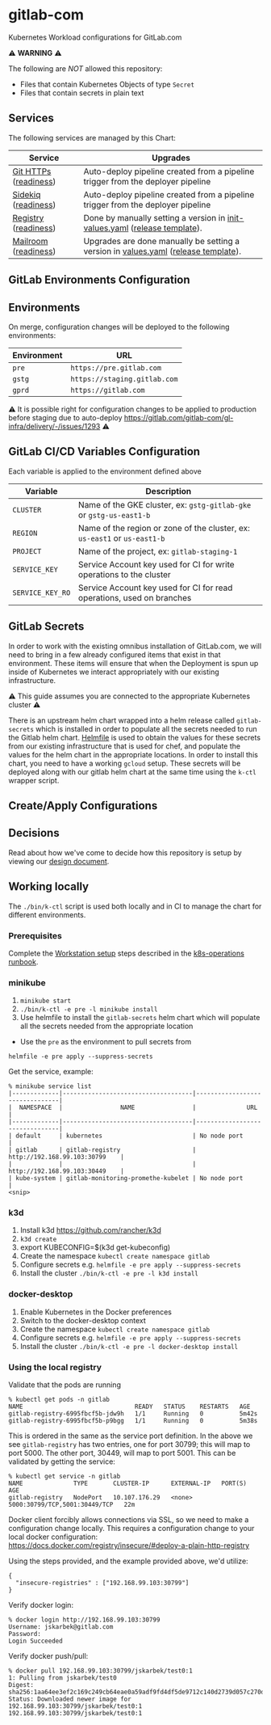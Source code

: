# gitlab-com

Kubernetes Workload configurations for GitLab.com

:warning: **WARNING** :warning:

The following are _NOT_ allowed this repository:
* Files that contain Kubernetes Objects of type `Secret`
* Files that contain secrets in plain text

## Services

The following services are managed by this Chart:

| Service | Upgrades |
| --- | --- |
| [Git HTTPs](https://gitlab.com/gitlab-org/gitlab) ([readiness](https://gitlab.com/gitlab-com/gl-infra/readiness/-/blob/master/git-https-websockets/index.md)) | Auto-deploy pipeline created from a pipeline trigger from the deployer pipeline |
| [Sidekiq](https://gitlab.com/gitlab-org/gitlab) ([readiness](https://gitlab.com/gitlab-com/gl-infra/readiness/-/blob/master/sidekiq/index.md)) | Auto-deploy pipeline created from a pipeline trigger from the deployer pipeline |
| [Registry](https://gitlab.com/gitlab-org/container-registry) ([readiness](https://gitlab.com/gitlab-com/gl-infra/readiness/-/blob/master/registry-gke/overview.md)) | Done by manually setting a version in [init-values.yaml](https://gitlab.com/gitlab-com/gl-infra/k8s-workloads/gitlab-com/-/blob/7bd15324144a2c85699bf685fb606b6dd7c92975/releases/gitlab/values/init-values.yaml.gotmpl#L75) ([release template](https://gitlab.com/gitlab-org/container-registry/-/blob/master/.gitlab/issue_templates/Release%20Plan.md)). |
| [Mailroom](https://gitlab.com/gitlab-org/gitlab-mail_room) ([readiness](https://gitlab.com/gitlab-com/gl-infra/readiness/-/blob/master/mailroom/overview.md)) | Upgrades are done manually be setting a version in [values.yaml](https://gitlab.com/gitlab-com/gl-infra/k8s-workloads/gitlab-com/-/blob/7bd15324144a2c85699bf685fb606b6dd7c92975/releases/gitlab/values/values.yaml.gotmpl#L1076-1080) ([release template](https://gitlab.com/gitlab-org/gitlab-mail_room/-/blob/master/.gitlab/issue_templates/Release.md)). |

## GitLab Environments Configuration

## Environments

On merge, configuration changes will be deployed to the following environments:

| Environment | URL |
| ----------- | --- |
| `pre`       | `https://pre.gitlab.com`     |
| `gstg`      | `https://staging.gitlab.com` |
| `gprd`      | `https://gitlab.com`         |

:warning: It is possible right for configuration changes to be applied to production before staging due to auto-deploy https://gitlab.com/gitlab-com/gl-infra/delivery/-/issues/1293 :warning:

## GitLab CI/CD Variables Configuration

Each variable is applied to the environment defined above

| Variable        | Description
| --------        | --------
| `CLUSTER`       | Name of the GKE cluster, ex: `gstg-gitlab-gke` or `gstg-us-east1-b`
| `REGION `       | Name of the region or zone of the cluster, ex: `us-east1` or `us-east1-b`
| `PROJECT`       | Name of the project, ex: `gitlab-staging-1`
| `SERVICE_KEY`   | Service Account key used for CI for write operations to the cluster
| `SERVICE_KEY_RO`| Service Account key used for CI for read operations, used on branches

## GitLab Secrets

In order to work with the existing omnibus installation of GitLab.com, we will need to bring in a few already configured items that exist in that environment.  These items will ensure that when the Deployment is spun up inside of Kubernetes we interact appropriately with our existing infrastructure.

:warning: This guide assumes you are connected to the appropriate Kubernetes cluster :warning:

There is an upstream helm chart wrapped into a helm release called `gitlab-secrets` which is installed in order to populate all the secrets needed to run the Gitlab helm chart. [Helmfile](https://github.com/roboll/helmfile) is used to obtain the values for these secrets from our existing infrastructure that is used for chef, and populate the values for the helm chart in the appropriate locations. In order to install this chart, you need to have a working `gcloud` setup. These secrets will be deployed along with our gitlab helm chart at the same time using the `k-ctl` wrapper script.

## Create/Apply Configurations

## Decisions

Read about how we've come to decide how this repository is setup by viewing our [design document](https://about.gitlab.com/handbook/engineering/infrastructure/library/kubernetes/configuration/).

## Working locally

The `./bin/k-ctl` script is used both locally and in CI to manage the chart for different environments.

### Prerequisites

Complete the [Workstation setup](https://gitlab.com/gitlab-com/runbooks/blob/master/docs/uncategorized/k8s-operations.md#workstation-setup) steps described in the [k8s-operations runbook](https://gitlab.com/gitlab-com/runbooks/blob/master/docs/uncategorized/k8s-operations.md).

### minikube

1. `minikube start`
1. `./bin/k-ctl -e pre -l minikube install`
1. Use helmfile to install the `gitlab-secrets` helm chart which will populate
all the secrets needed from the appropriate location
  * Use the `pre` as the environment to pull secrets from
  ```
  helmfile -e pre apply --suppress-secrets
  ```

Get the service, example:
```
% minikube service list
|-------------|------------------------------------|--------------------------------|
|  NAMESPACE  |                NAME                |              URL               |
|-------------|------------------------------------|--------------------------------|
| default     | kubernetes                         | No node port                   |
| gitlab      | gitlab-registry                    | http://192.168.99.103:30799    |
|             |                                    | http://192.168.99.103:30449    |
| kube-system | gitlab-monitoring-promethe-kubelet | No node port                   |
<snip>
```

### k3d

1. Install k3d https://github.com/rancher/k3d
1. `k3d create`
1. export KUBECONFIG=$(k3d get-kubeconfig)
1. Create the namespace `kubectl create namespace gitlab`
1. Configure secrets e.g. `helmfile -e pre apply --suppress-secrets`
1. Install the cluster `./bin/k-ctl -e pre -l k3d install`

### docker-desktop

1. Enable Kubernetes in the Docker preferences
1. Switch to the docker-desktop context
1. Create the namespace `kubectl create namespace gitlab`
1. Configure secrets e.g. `helmfile -e pre apply --suppress-secrets`
1. Install the cluster `./bin/k-ctl -e pre -l docker-desktop install`


### Using the local registry

Validate that the pods are running

```
% kubectl get pods -n gitlab
NAME                               READY   STATUS    RESTARTS   AGE
gitlab-registry-6995fbcf5b-jdw9h   1/1     Running   0          5m42s
gitlab-registry-6995fbcf5b-p9bgg   1/1     Running   0          5m38s
```
This is ordered in the same as the service port definition.  In the above we see
`gitlab-registry` has two entries, one for port 30799; this will map to port
5000.  The other port, 30449, will map to port 5001.  This can be validated by
       getting the service:
```
% kubectl get service -n gitlab
NAME              TYPE       CLUSTER-IP      EXTERNAL-IP   PORT(S)                         AGE
gitlab-registry   NodePort   10.107.176.29   <none>        5000:30799/TCP,5001:30449/TCP   22m
```

Docker client forcibly allows connections via SSL, so we need to make a
configuration change locally.  This requires a configuration change to your
local docker configuration: https://docs.docker.com/registry/insecure/#deploy-a-plain-http-registry

Using the steps provided, and the example provided above, we'd utilize:
```
{
  "insecure-registries" : ["192.168.99.103:30799"]
}
```

Verify docker login:

```
% docker login http://192.168.99.103:30799
Username: jskarbek@gitlab.com
Password:
Login Succeeded
```

Verify docker push/pull:

```
% docker pull 192.168.99.103:30799/jskarbek/test0:1
1: Pulling from jskarbek/test0
Digest: sha256:1aa64ee3ef2c169c249cb64eae0a59adf9fd4df5de9712c140d2739d057c270d
Status: Downloaded newer image for 192.168.99.103:30799/jskarbek/test0:1
192.168.99.103:30799/jskarbek/test0:1
```
